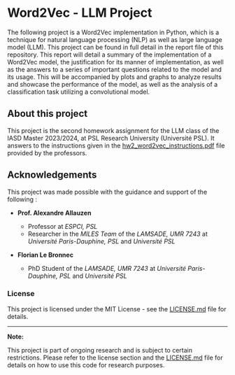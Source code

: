 # Word2Vec - LLM Project

The following project is a Word2Vec implementation in Python, which is a technique for natural language processing (NLP) as well as large language model (LLM). This project can be found in full detail in the report file of this repository. This report will detail a summary of the implementation of a Word2Vec model, the justification for its manner of implementation, as well as the answers to a series of important questions related to the model and its usage. This will be accompanied by plots and graphs to analyze results and showcase the performance of the model, as well as the analysis of a classification task utilizing a convolutional model.

## About this project
This project is the second homework assignment for the LLM class of the IASD Master 2023/2024, at PSL Research University (Université PSL).
It answers to the instructions given in the [hw2_word2vec_instructions.pdf](hw2_word2vec_instructions.pdf) file provided by the professors.

## Acknowledgements
This project was made possible with the guidance and support of the following :

- **Prof. Alexandre Allauzen**
  - Professor at *ESPCI, PSL*
  - Researcher in the *MILES Team* of the *LAMSADE, UMR 7243* at *Université Paris-Dauphine, PSL* and *Université PSL*

- **Florian Le Bronnec**
  - PhD Student of the *LAMSADE, UMR 7243* at *Université Paris-Dauphine, PSL* and *Université PSL*

### License
This project is licensed under the MIT License - see the [LICENSE.md](LICENSE.md) file for details.

---

**Note:**

This project is part of ongoing research and is subject to certain restrictions. Please refer to the license section and the [LICENSE.md](LICENSE.md) file for details on how to use this code for research purposes.
